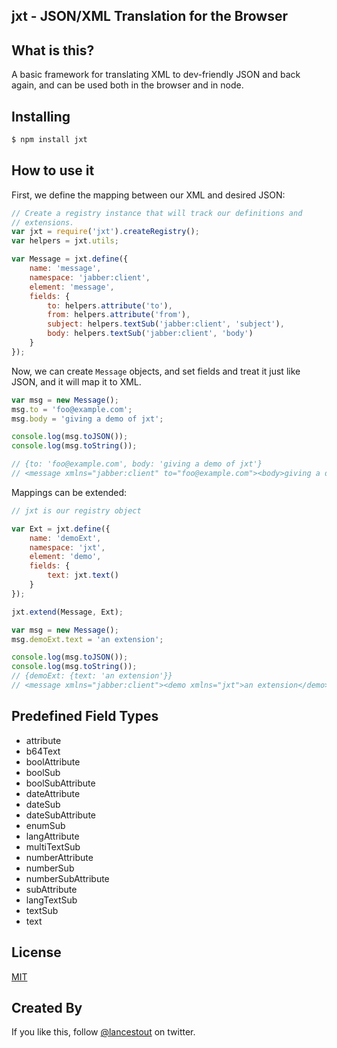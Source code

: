 ## jxt - JSON/XML Translation for the Browser

## What is this?

A basic framework for translating XML to dev-friendly JSON and back again, and can be used
both in the browser and in node.

## Installing

```sh
$ npm install jxt
```

## How to use it

First, we define the mapping between our XML and desired JSON:

```js
// Create a registry instance that will track our definitions and
// extensions.
var jxt = require('jxt').createRegistry();
var helpers = jxt.utils;

var Message = jxt.define({
    name: 'message',
    namespace: 'jabber:client',
    element: 'message',
    fields: {
        to: helpers.attribute('to'),
        from: helpers.attribute('from'),
        subject: helpers.textSub('jabber:client', 'subject'),
        body: helpers.textSub('jabber:client', 'body')
    }
});
```

Now, we can create `Message` objects, and set fields and treat it just like JSON, and it will map it to XML.

```js
var msg = new Message();
msg.to = 'foo@example.com';
msg.body = 'giving a demo of jxt';

console.log(msg.toJSON());
console.log(msg.toString());

// {to: 'foo@example.com', body: 'giving a demo of jxt'}
// <message xmlns="jabber:client" to="foo@example.com"><body>giving a demo of jxt</body></message>
```

Mappings can be extended:

```js
// jxt is our registry object

var Ext = jxt.define({
    name: 'demoExt',
    namespace: 'jxt',
    element: 'demo',
    fields: {
        text: jxt.text()
    }
});

jxt.extend(Message, Ext);

var msg = new Message();
msg.demoExt.text = 'an extension';

console.log(msg.toJSON());
console.log(msg.toString());
// {demoExt: {text: 'an extension'}}
// <message xmlns="jabber:client"><demo xmlns="jxt">an extension</demo></message>
```

## Predefined Field Types

-   attribute
-   b64Text
-   boolAttribute
-   boolSub
-   boolSubAttribute
-   dateAttribute
-   dateSub
-   dateSubAttribute
-   enumSub
-   langAttribute
-   multiTextSub
-   numberAttribute
-   numberSub
-   numberSubAttribute
-   subAttribute
-   langTextSub
-   textSub
-   text

## License

[MIT](LICENSE)

## Created By

If you like this, follow [@lancestout](http://twitter.com/lancestout) on twitter.
